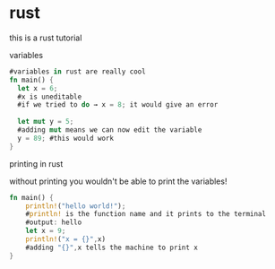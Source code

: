 # rust
this is a rust tutorial


variables
```rust
#variables in rust are really cool
fn main() {
  let x = 6;
  #x is uneditable
  #if we tried to do → x = 8; it would give an error
  
  let mut y = 5;
  #adding mut means we can now edit the variable
  y = 89; #this would work
}
```

printing in rust

without printing you wouldn't be able to print the variables!

```rust
fn main() {
    println!("hello world!");
    #println! is the function name and it prints to the terminal
    #output: hello
    let x = 9;
    println!("x = {}",x)
    #adding "{}",x tells the machine to print x
}
```

